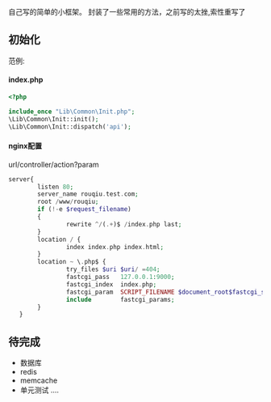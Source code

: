 自己写的简单的小框架。
封装了一些常用的方法，之前写的太挫,索性重写了

## 初始化
范例:
#### index.php 
```php
<?php

include_once "Lib\Common\Init.php";
\Lib\Common\Init::init();
\Lib\Common\Init::dispatch('api');

```

#### nginx配置
url/controller/action?param
```php
server{
        listen 80;
        server_name rouqiu.test.com;
        root /www/rouqiu;
        if (!-e $request_filename)
        {
                rewrite ^/(.+)$ /index.php last;
        }
        location / {
                index index.php index.html;
        }
        location ~ \.php$ {
                try_files $uri $uri/ =404;
                fastcgi_pass   127.0.0.1:9000;
                fastcgi_index  index.php;
                fastcgi_param  SCRIPT_FILENAME $document_root$fastcgi_script_name;
                include        fastcgi_params;
        }
   }
```
## 待完成
* 数据库
* redis
* memcache
* 单元测试
....
